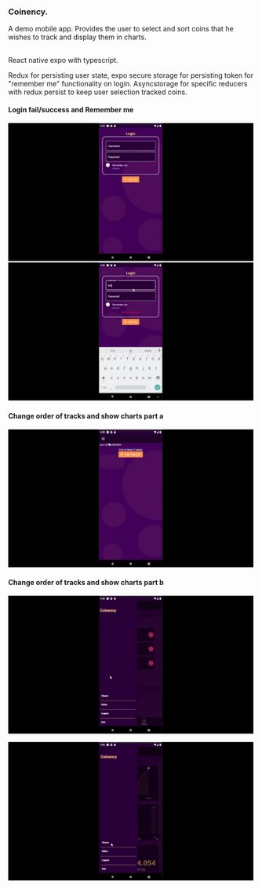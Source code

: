 
### Coinency.
A demo mobile app. Provides the user to select and sort coins that he wishes to track and display them in charts.
##
<p>React native expo with typescript.
<p>Redux for persisting user state, expo secure storage for persisting token for "remember me" functionality on login.
 Asyncstorage for specific reducers with redux persist to keep user selection tracked coins.</p>


#### Login fail/success and  Remember me
<p float=left>
<img width="500" src="https://github.com/athangk/rn-coins-mobile/blob/main/assets/1_rne.gif">
 <img width="500" src="https://github.com/athangk/rn-coins-mobile/blob/main/assets/2_rne.gif">
  </p>

#### Change order of tracks and show charts part a
  <p float=left>
<img width="500" src="https://github.com/athangk/rn-coins-mobile/blob/main/assets/3_rne.gif">
  </p>

  #### Change order of tracks and show charts part b
  <p>
 <img width="500" src="https://github.com/athangk/rn-coins-mobile/blob/main/assets/4_rne.gif">
  </p>
    <p>
 <img width="500" src="https://github.com/athangk/rn-coins-mobile/blob/main/assets/5_rne.gif">
  </p>


